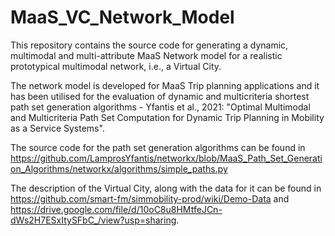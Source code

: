 # MaaS_VC_Network_Model
This repository contains the source code for generating a dynamic, multimodal and multi-attribute MaaS Network model for a realistic prototypical multimodal network, i.e., a Virtual City.

The network model is developed for MaaS Trip planning applications and it has been utilised for the evaluation of dynamic and multicriteria shortest path set generation algorithms - Yfantis et al., 2021: "Optimal Multimodal and Multicriteria Path Set Computation for Dynamic Trip Planning in Mobility as a Service Systems".

The source code for the path set generation algorithms can be found in https://github.com/LamprosYfantis/networkx/blob/MaaS_Path_Set_Generation_Algorithms/networkx/algorithms/simple_paths.py

The description of the Virtual City, along with the data for it can be found in https://github.com/smart-fm/simmobility-prod/wiki/Demo-Data and https://drive.google.com/file/d/10oC8u8HMtfeJCn-dWs2H7ESxItySFbC_/view?usp=sharing.

